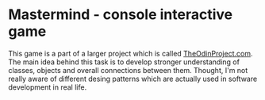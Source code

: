 # Mastermind - console interactive game
This game is a part of a larger project which is called [TheOdinProject.com](https://www.theodinproject.com).
The main idea behind this task is to develop stronger understanding of classes, objects and overall connections between them. Thought, I'm not really aware of different desing patterns which are actually used in software development in real life.
